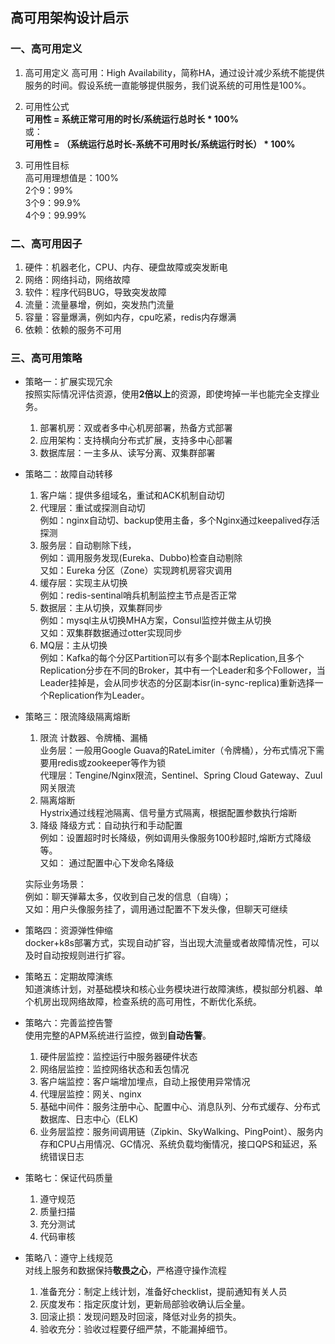 ## 高可用架构设计启示
### 一、高可用定义
1. 高可用定义
   高可用：High Availability，简称HA，通过设计减少系统不能提供服务的时间。假设系统一直能够提供服务，我们说系统的可用性是100%。
   
2. 可用性公式   
   **可用性 = 系统正常可用的时长/系统运行总时长 * 100%**   
   或：    
   **可用性 = （系统运行总时长-系统不可用时长/系统运行时长） * 100%**
3. 可用性目标    
   高可用理想值是：100%    
    2个9：99%    
    3个9：99.9%    
    4个9：99.99%

### 二、高可用因子

1. 硬件：机器老化，CPU、内存、硬盘故障或突发断电
2. 网络：网络抖动，网络故障
3. 软件：程序代码BUG，导致突发故障
4. 流量：流量暴增，例如，突发热门流量
5. 容量：容量爆满，例如内存，cpu吃紧，redis内存爆满
6. 依赖：依赖的服务不可用

### 三、高可用策略

- 策略一：扩展实现冗余    
  按照实际情况评估资源，使用**2倍以上**的资源，即使垮掉一半也能完全支撑业务。    
  1. 部署机房：双或者多中心机房部署，热备方式部署    
  2. 应用架构：支持横向分布式扩展，支持多中心部署    
  3. 数据库层：一主多从、读写分离、双集群部署

- 策略二：故障自动转移
  1. 客户端：提供多组域名，重试和ACK机制自动切       
  2. 代理层：重试或探测自动切   
  例如：nginx自动切、backup使用主备，多个Nginx通过keepalived存活探测    
  3. 服务层：自动剔除下线，    
   例如：调用服务发现(Eureka、Dubbo)检查自动剔除   
   又如：Eureka 分区（Zone）实现跨机房容灾调用    
  4. 缓存层：实现主从切换    
   例如：redis-sentinal哨兵机制监控主节点是否正常    
  5. 数据层：主从切换，双集群同步    
   例如：mysql主从切换MHA方案，Consul监控并做主从切换   
   又如：双集群数据通过otter实现同步    
  6. MQ层：主从切换   
   例如：Kafka的每个分区Partition可以有多个副本Replication,且多个Replication分步在不同的Broker，其中有一个Leader和多个Follower，当Leader挂掉是，会从同步状态的分区副本isr(in-sync-replica)重新选择一个Replication作为Leader。

- 策略三：限流降级隔离熔断   
  1. 限流 计数器、令牌桶、漏桶    
  业务层：一般用Google Guava的RateLimiter（令牌桶），分布式情况下需要用redis或zookeeper等作为锁    
  代理层：Tengine/Nginx限流，Sentinel、Spring Cloud Gateway、Zuul 网关限流    
  2. 隔离熔断    
   Hystrix通过线程池隔离、信号量方式隔离，根据配置参数执行熔断     
  3. 降级
  降级方式：自动执行和手动配置    
  例如：设置超时时长降级，例如调用头像服务100秒超时,熔断方式降级等。    
  又如： 通过配置中心下发命名降级  

  实际业务场景：    
  例如：聊天弹幕太多，仅收到自己发的信息（自嗨）；    
  又如：用户头像服务挂了，调用通过配置不下发头像，但聊天可继续    
  

- 策略四：资源弹性伸缩     
  docker+k8s部署方式，实现自动扩容，当出现大流量或者故障情况性，可以及时自动按规则进行扩容。


- 策略五：定期故障演练     
  知道演练计划，对基础模块和核心业务模块进行故障演练，模拟部分机器、单个机房出现网络故障，检查系统的高可用性，不断优化系统。

- 策略六：完善监控告警    
  使用完整的APM系统进行监控，做到**自动告警**。
  1. 硬件层监控：监控运行中服务器硬件状态   
  2. 网络层监控：监控网络状态和丢包情况   
  3. 客户端监控：客户端增加埋点，自动上报使用异常情况   
  4. 代理层监控：网关、nginx    
  5. 基础中间件：服务注册中心、配置中心、消息队列、分布式缓存、分布式数据库、日志中心（ELK)    
  6. 业务层监控：服务间调用链（Zipkin、SkyWalking、PingPoint）、服务内存和CPU占用情况、GC情况、系统负载均衡情况，接口QPS和延迟，系统错误日志   

- 策略七：保证代码质量   
  
  1. 遵守规范    
  2. 质量扫描    
  3. 充分测试    
  4. 代码审核

- 策略八：遵守上线规范    
  对线上服务和数据保持**敬畏之心**，严格遵守操作流程    
  1. 准备充分：制定上线计划，准备好checklist，提前通知有关人员   
  2. 灰度发布：指定灰度计划，更新局部验收确认后全量。    
  3. 回滚止损：发现问题及时回滚，降低对业务的损失。     
  4. 验收充分：验收过程要仔细严禁，不能漏掉细节。
  

  



  



